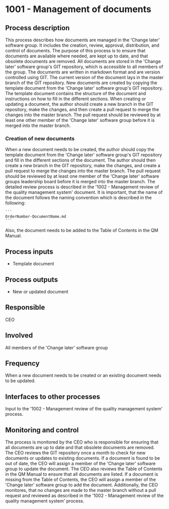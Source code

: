 # 1001 - Management of documents

## Process description
This process describes how documents are managed in the 'Change later' software group. It includes the creation, review, approval, distribution, and control of documents. The purpose of this process is to ensure that documents are available where needed, are kept up to date, and that obsolete documents are removed.
All documents are stored in the 'Change later' software group's GIT repository, which is accessible to all members of the group. The documents are written in markdown format and are version controlled using GIT. The current version of the document lays in the master branch of the GIT repository. 
New documents are created by copying the template document from the 'Change later' software group's GIT repository. The template document contains the structure of the document and instructions on how to fill in the different sections. When creating or updating a document, the author should create a new branch in the GIT repository, make the changes, and then create a pull request to merge the changes into the master branch. The pull request should be reviewed by at least one other member of the 'Change later' software group before it is merged into the master branch.

### Creation of new documents
When a new document needs to be created, the author should copy the template document from the 'Change later' software group's GIT repository and fill in the different sections of the document. The author should then create a new branch in the GIT repository, make the changes, and create a pull request to merge the changes into the master branch. 
The pull request should be reviewed by at least one member of the 'Change later' software groups leadership board before it is merged into the master branch. The detailed review process is described in the '1002 - Management review of the quality management system' document. It is important, that the name of the document follows the naming convention which is described in the following: 
    
    ```
    OrderNumber-DocumentName.md
    ```
Also, the document needs to be added to the Table of Contents in the QM Manual.

## Process inputs
* Template document

## Process outputs
* New or updated document

## Responsible
CEO

## Involved
All members of the 'Change later' software group

## Frequency
When a new document needs to be created or an existing document needs to be updated.

## Interfaces to other processes
Input to the '1002 - Management review of the quality management system' process.

## Monitoring and control
The process is monitored by the CEO who is responsible for ensuring that all documents are up to date and that obsolete documents are removed. The CEO reviews the GIT repository once a month to check for new documents or updates to existing documents. If a document is found to be out of date, the CEO will assign a member of the 'Change later' software group to update the document. The CEO also reviews the Table of Contents in the QM Manual to ensure that all documents are listed. If a document is missing from the Table of Contents, the CEO will assign a member of the 'Change later' software group to add the document. 
Additionally, the CEO monitores, that no changes are made to the master branch without a pull request and reviewed as described in the '1002 - Management review of the quality management system' process.